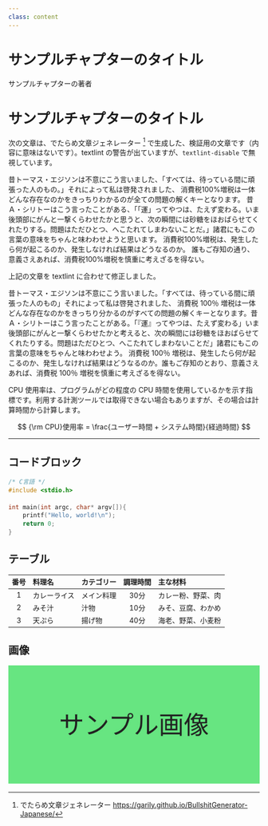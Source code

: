 ```yaml
---
class: content
---
```


<div class="doc-header">
  <h1>サンプルチャプターのタイトル</h1>
  <div class="doc-author">サンプルチャプターの著者</div>
</div>

# サンプルチャプターのタイトル

次の文章は、でたらめ文章ジェネレーター [^BullshitGenerator-Japanese] で生成した、検証用の文章です（内容に意味はないです）。textlint の警告が出ていますが、`textlint-disable` で無視しています。

[^BullshitGenerator-Japanese]: でたらめ文章ジェネレーター https://garily.github.io/BullshitGenerator-Japanese/

<!-- textlint-disable -->

昔トーマス・エジソンは不意にこう言いました、「すべては、待っている間に頑張った人のもの。」それによって私は啓発されました、 消費税100%増税は一体どんな存在なのかをきっちりわかるのが全ての問題の解くキーとなります。 昔Ａ・シリトーはこう言ったことがある、「「運」ってやつは、たえず変わる。いま後頭部にがんと一撃くらわせたかと思うと、次の瞬間には砂糖をほおばらせてくれたりする。問題はただひとつ、へこたれてしまわないことだ。」諸君にもこの言葉の意味をちゃんと味わわせようと思います。 消費税100%増税は、発生したら何が起こるのか、発生しなければ結果はどうなるのか。 誰もご存知の通り、意義さえあれば、消費税100%増税を慎重に考えざるを得ない。

<!-- textlint-enable -->

上記の文章を textlint に合わせて修正しました。

昔トーマス・エジソンは不意にこう言いました。「すべては、待っている間に頑張った人のもの」それによって私は啓発されました、 消費税 100％ 増税は一体どんな存在なのかをきっちり分かるのがすべての問題の解くキーとなります。昔 Ａ・シリトーはこう言ったことがある。「『運』ってやつは、たえず変わる」いま後頭部にがんと一撃くらわせたかと考えると、次の瞬間には砂糖をほおばらせてくれたりする。問題はただひとつ、へこたれてしまわないことだ」諸君にもこの言葉の意味をちゃんと味わわせよう。 消費税 100％ 増税は、発生したら何が起こるのか、発生しなければ結果はどうなるのか。誰もご存知のとおり、意義さえあれば、消費税 100％ 増税を慎重に考えざるを得ない。

CPU 使用率は、プログラムがどの程度の CPU 時間を使用しているかを示す指標です。利用する計測ツールでは取得できない場合もありますが、その場合は計算時間から計算します。

$$
{\rm CPU}使用率 = \frac{ユーザー時間 + システム時間}{経過時間}
$$

<!-- 強制改ページ -->
<hr class="page-break"/>

## コードブロック

```c
/* C言語 */
#include <stdio.h>

int main(int argc, char* argv[]){
    printf("Hello, world!\n");
    return 0;
}
```

## テーブル

| 番号 | 料理名 | カテゴリー | 調理時間 | 主な材料 |
| :-: | :-- | :-- | :-: | :-- |
| 1 | カレーライス | メイン料理 | 30分 | カレー粉、野菜、肉 |
| 2 | みそ汁 | 汁物 | 10分 | みそ、豆腐、わかめ |
| 3 | 天ぷら | 揚げ物 | 40分 | 海老、野菜、小麦粉 |

## 画像

![サンプル画像](./images_sample_chapter/sample_image.jpg)

<!-- 
マークダウン記法でも幅を指定することもできます。

![幅を 100 にした](./images_sample_chapter/sample_image.jpg){width=100}

HTML の img タグも利用できますが、図名・番号は表示されません
<img src="./images_sample_chapter/sample_image.jpg" width="100%" alt="altを設定しても、図名は表示されません" />
-->
